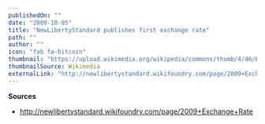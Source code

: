 ```yaml
---
publishedOn: ""
date: "2009-10-05"
title: "NewLibertyStandard publishes first exchange rate"
path: ""
author: ""
icon: "fab fa-bitcoin"
thumbnail: "https://upload.wikimedia.org/wikipedia/commons/thumb/4/46/Bitcoin.svg/240px-Bitcoin.svg.png"
thumbnailSource: Wikimedia
externalLink: "http://newlibertystandard.wikifoundry.com/page/2009+Exchange+Rate"
---
```


**Sources**
- http://newlibertystandard.wikifoundry.com/page/2009+Exchange+Rate